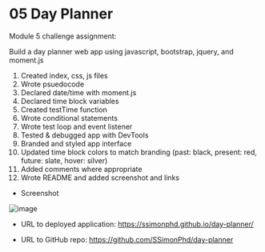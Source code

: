 # 05 Day Planner

Module 5 challenge assignment:

Build a day planner web app using javascript, bootstrap, jquery, and moment.js

1. Created index, css, js files 
2. Wrote psuedocode
3. Declared date/time with moment.js
4. Declared time block variables
5. Created testTime function 
6. Wrote conditional statements
7. Wrote test loop and event listener
8. Tested & debugged app with DevTools
9. Branded and styled app interface
10. Updated time block colors to match branding (past: black, present: red, future: slate, hover: silver)
11. Added comments where appropriate
12. Wrote README and added screenshot and links

- Screenshot

![image](https://user-images.githubusercontent.com/60651145/188052565-c147cbb0-6b6b-439a-9a74-76d1cbc91af2.png)

- URL to deployed application:
https://ssimonphd.github.io/day-planner/

- URL to GitHub repo:
https://github.com/SSimonPhd/day-planner